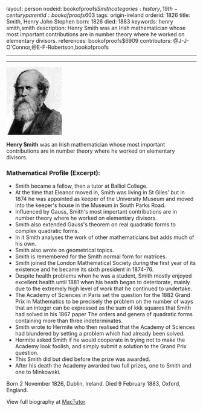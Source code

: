 layout: person
nodeid: bookofproofs$Smith
categories: history,19th-century
parentid: bookofproofs$603
tags: origin-ireland
orderid: 1826
title: Smith, Henry John Stephen
born: 1826
died: 1883
keywords: henry smith,smith
description: Henry Smith was an Irish mathematician whose most important contributions are in number theory where he worked on elementary divisors.
references: bookofproofs$6909
contributors: @J-J-O'Connor,@E-F-Robertson,bookofproofs

---



---

![Smith.jpg](https://github.com/bookofproofs/bookofproofs.github.io/blob/main/_sources/_assets/images/portraits/Smith.jpg?raw=true)

**Henry Smith** was an Irish mathematician whose most important contributions are in number theory where he worked on elementary divisors.

### Mathematical Profile (Excerpt):
* Smith became a fellow, then a tutor at Balliol College.
* At the time that Eleanor moved in, Smith was living in St Giles' but in 1874 he was appointed as keeper of the University Museum and moved into the keeper's house in the Museum in South Parks Road.
* Influenced by Gauss, Smith's most important contributions are in number theory where he worked on elementary divisors.
* Smith also extended Gauss's theorem on real quadratic forms to complex quadratic forms.
* In it Smith analyses the work of other mathematicians but adds much of his own.
* Smith also wrote on geometrical topics.
* Smith is remembered for the Smith normal form for matrices.
* Smith joined the London Mathematical Society during the first year of its existence and he became its sixth president in 1874-76.
* Despite health problems when he was a student, Smith mostly enjoyed excellent health until 1881 when his heath began to deteriorate, mainly due to the extremely high level of work that he continued to undertake.
* The Academy of Sciences in Paris set the question for the 1882 Grand Prix in Mathematics to be precisely the problem on the number of ways that an integer can be expressed as the sum of kkk squares that Smith had solved in his 1867 paper The orders and genera of quadratic forms containing more than three indeterminates.
* Smith wrote to Hermite who then realised that the Academy of Sciences had blundered by setting a problem which had already been solved.
* Hermite asked Smith if he would cooperate in trying not to make the Academy look foolish, and simply submit a solution to the Grand Prix question.
* This Smith did but died before the prize was awarded.
* After his death the Academy awarded two full prizes, one to Smith and one to Minkowski.

Born 2 November 1826, Dublin, Ireland. Died 9 February 1883, Oxford, England.

View full biography at [MacTutor](https://mathshistory.st-andrews.ac.uk/Biographies/Smith/)
